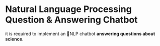 # Natural Language Processing Question & Answering Chatbot
it is required to implement an 💬NLP chatbot **answering questions about science**. 



